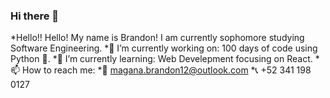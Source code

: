 ### Hi there 👋

*Hello!!
Hello! My name is Brandon! I am currently sophomore studying Software Engineering.
*🔭 I’m currently working on: 100 days of code using Python 🐍.
*🌱 I’m currently learning: Web Develepment focusing on React.
*📫 How to reach me:
*📧 magana.brandon12@outlook.com
*📞 +52 341 198 0127
